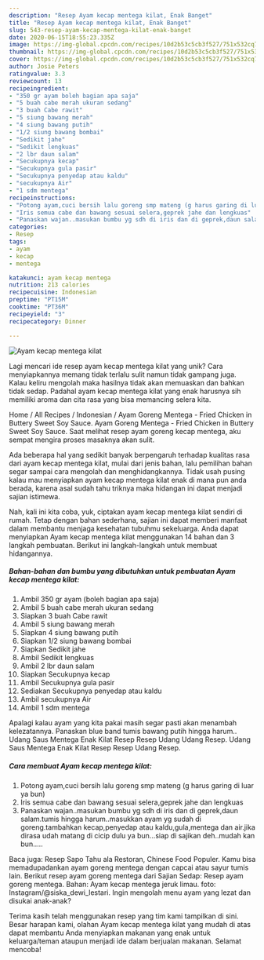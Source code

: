 ```yaml
---
description: "Resep Ayam kecap mentega kilat, Enak Banget"
title: "Resep Ayam kecap mentega kilat, Enak Banget"
slug: 543-resep-ayam-kecap-mentega-kilat-enak-banget
date: 2020-06-15T18:55:23.335Z
image: https://img-global.cpcdn.com/recipes/10d2b53c5cb3f527/751x532cq70/ayam-kecap-mentega-kilat-foto-resep-utama.jpg
thumbnail: https://img-global.cpcdn.com/recipes/10d2b53c5cb3f527/751x532cq70/ayam-kecap-mentega-kilat-foto-resep-utama.jpg
cover: https://img-global.cpcdn.com/recipes/10d2b53c5cb3f527/751x532cq70/ayam-kecap-mentega-kilat-foto-resep-utama.jpg
author: Josie Peters
ratingvalue: 3.3
reviewcount: 13
recipeingredient:
- "350 gr ayam boleh bagian apa saja"
- "5 buah cabe merah ukuran sedang"
- "3 buah Cabe rawit"
- "5 siung bawang merah"
- "4 siung bawang putih"
- "1/2 siung bawang bombai"
- "Sedikit jahe"
- "Sedikit lengkuas"
- "2 lbr daun salam"
- "Secukupnya kecap"
- "Secukupnya gula pasir"
- "Secukupnya penyedap atau kaldu"
- "secukupnya Air"
- "1 sdm mentega"
recipeinstructions:
- "Potong ayam,cuci bersih lalu goreng smp mateng (g harus garing di luar ya bun)"
- "Iris semua cabe dan bawang sesuai selera,geprek jahe dan lengkuas"
- "Panaskan wajan..masukan bumbu yg sdh di iris dan di geprek,daun salam.tumis hingga harum..masukkan ayam yg sudah di goreng.tambahkan kecap,penyedap atau kaldu,gula,mentega dan air.jika dirasa udah matang di cicip dulu ya bun...siap di sajikan deh..mudah kan bun....."
categories:
- Resep
tags:
- ayam
- kecap
- mentega

katakunci: ayam kecap mentega 
nutrition: 213 calories
recipecuisine: Indonesian
preptime: "PT15M"
cooktime: "PT36M"
recipeyield: "3"
recipecategory: Dinner

---
```



![Ayam kecap mentega kilat](https://img-global.cpcdn.com/recipes/10d2b53c5cb3f527/751x532cq70/ayam-kecap-mentega-kilat-foto-resep-utama.jpg)

Lagi mencari ide resep ayam kecap mentega kilat yang unik? Cara menyiapkannya memang tidak terlalu sulit namun tidak gampang juga. Kalau keliru mengolah maka hasilnya tidak akan memuaskan dan bahkan tidak sedap. Padahal ayam kecap mentega kilat yang enak harusnya sih memiliki aroma dan cita rasa yang bisa memancing selera kita.

Home / All Recipes / Indonesian / Ayam Goreng Mentega - Fried Chicken in Buttery Sweet Soy Sauce. Ayam Goreng Mentega - Fried Chicken in Buttery Sweet Soy Sauce. Saat melihat resep ayam goreng kecap mentega, aku sempat mengira proses masaknya akan sulit.

Ada beberapa hal yang sedikit banyak berpengaruh terhadap kualitas rasa dari ayam kecap mentega kilat, mulai dari jenis bahan, lalu pemilihan bahan segar sampai cara mengolah dan menghidangkannya. Tidak usah pusing kalau mau menyiapkan ayam kecap mentega kilat enak di mana pun anda berada, karena asal sudah tahu triknya maka hidangan ini dapat menjadi sajian istimewa.


Nah, kali ini kita coba, yuk, ciptakan ayam kecap mentega kilat sendiri di rumah. Tetap dengan bahan sederhana, sajian ini dapat memberi manfaat dalam membantu menjaga kesehatan tubuhmu sekeluarga. Anda dapat menyiapkan Ayam kecap mentega kilat menggunakan 14 bahan dan 3 langkah pembuatan. Berikut ini langkah-langkah untuk membuat hidangannya.

<!--inarticleads1-->

##### Bahan-bahan dan bumbu yang dibutuhkan untuk pembuatan Ayam kecap mentega kilat:

1. Ambil 350 gr ayam (boleh bagian apa saja)
1. Ambil 5 buah cabe merah ukuran sedang
1. Siapkan 3 buah Cabe rawit
1. Ambil 5 siung bawang merah
1. Siapkan 4 siung bawang putih
1. Siapkan 1/2 siung bawang bombai
1. Siapkan Sedikit jahe
1. Ambil Sedikit lengkuas
1. Ambil 2 lbr daun salam
1. Siapkan Secukupnya kecap
1. Ambil Secukupnya gula pasir
1. Sediakan Secukupnya penyedap atau kaldu
1. Ambil secukupnya Air
1. Ambil 1 sdm mentega


Apalagi kalau ayam yang kita pakai masih segar pasti akan menambah kelezatannya. Panaskan blue band tumis bawang putih hingga harum.. Udang Saus Mentega Enak Kilat Resep Resep Udang Udang Resep. Udang Saus Mentega Enak Kilat Resep Resep Udang Resep. 

<!--inarticleads2-->

##### Cara membuat Ayam kecap mentega kilat:

1. Potong ayam,cuci bersih lalu goreng smp mateng (g harus garing di luar ya bun)
1. Iris semua cabe dan bawang sesuai selera,geprek jahe dan lengkuas
1. Panaskan wajan..masukan bumbu yg sdh di iris dan di geprek,daun salam.tumis hingga harum..masukkan ayam yg sudah di goreng.tambahkan kecap,penyedap atau kaldu,gula,mentega dan air.jika dirasa udah matang di cicip dulu ya bun...siap di sajikan deh..mudah kan bun.....


Baca juga: Resep Sapo Tahu ala Restoran, Chinese Food Populer. Kamu bisa memadupadankan ayam goreng mentega dengan capcai atau sayur tumis lain. Berikut resep ayam goreng mentega dari Sajian Sedap: Resep ayam goreng mentega. Bahan: Ayam kecap mentega jeruk limau. foto: Instagram/@siska_dewi_lestari. Ingin mengolah menu ayam yang lezat dan disukai anak-anak? 

Terima kasih telah menggunakan resep yang tim kami tampilkan di sini. Besar harapan kami, olahan Ayam kecap mentega kilat yang mudah di atas dapat membantu Anda menyiapkan makanan yang enak untuk keluarga/teman ataupun menjadi ide dalam berjualan makanan. Selamat mencoba!
